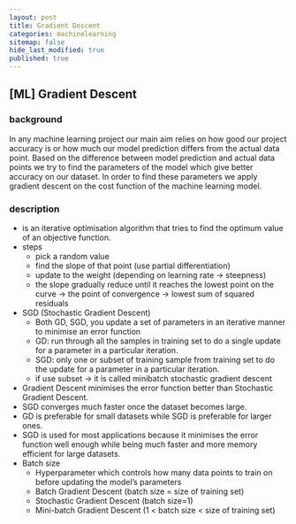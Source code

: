 ```yaml
---
layout: post
title: Gradient Descent
categories: machinelearning
sitemap: false
hide_last_modified: true
published: true
---
```


## [ML] Gradient Descent

### background

In any machine learning project our main aim relies on how good our project accuracy is or how much our model prediction differs from the actual data point. Based on the difference between model prediction and actual data points we try to find the parameters of the model which give better accuracy on our dataset. In order to find these parameters we apply gradient descent on the cost function of the machine learning model.

### description

- is an iterative optimisation algorithm that tries to find the optimum value of an objective function.
- steps
    - pick a random value
    - find the slope of that point (use partial differentiation)
    - update to the weight (depending on learning rate → steepness)
    - the slope gradually reduce until it reaches the lowest point on the curve → the point of convergence → lowest sum of squared residuals
- SGD (Stochastic Gradient Descent)
    - Both GD, SGD, you update a set of parameters in an iterative manner to minimise an error function
    - GD: run through all the samples in training set to do a single update for a parameter in a particular iteration.
    - SGD: only one or subset of training sample from training set to do the update for a parameter in a particular iteration.
    - if use subset → it is called minibatch stochastic gradient descent
- Gradient Descent minimises the error function better than Stochastic Gradient Descent.
- SGD converges much faster once the dataset becomes large.
- GD is preferable for small datasets while SGD is preferable for larger ones.
- SGD is used for most applications because it minimises the error function well enough while being much faster and more memory efficient for large datasets.
- Batch size
    - Hyperparameter which controls how many data points to train on before updating the model’s parameters
    - Batch Gradient Descent (batch size = size of training set)
    - Stochastic Gradient Descent (batch size=1)
    - Mini-batch Gradient Descent (1 < batch size < size of training set)